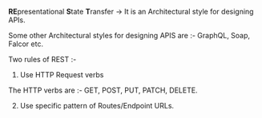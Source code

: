 **RE**presentational
**S**tate
**T**ransfer -> It is an Architectural style for designing APIs.

Some other Architectural styles for designing APIS are :- GraphQL, Soap, Falcor etc.

Two rules of REST :- 

1) Use HTTP Request verbs

The HTTP verbs are :- GET, POST, PUT, PATCH, DELETE.

2) Use specific pattern of Routes/Endpoint URLs.
